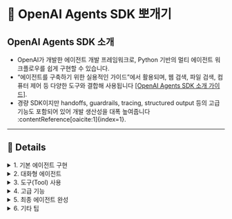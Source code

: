 # 🧠 OpenAI Agents SDK 뽀개기

## OpenAI Agents SDK 소개
- OpenAI가 개발한 에이전트 개발 프레임워크로, Python 기반의 멀티 에이전트 워크플로우를 쉽게 구현할 수 있습니다.
- “에이전트를 구축하기 위한 실용적인 가이드”에서 활용되며, 웹 검색, 파일 검색, 컴퓨터 제어 등 다양한 도구와 결합해 사용됩니다 [\[OpenAI Agents SDK 소개 가이드\]](https://cdn.openai.com/business-guides-and-resources/a-practical-guide-to-building-agents.pdf).
- 경량 SDK이지만 handoffs, guardrails, tracing, structured output 등의 고급 기능도 포함되어 있어 개발 생산성을 대폭 높여줍니다 :contentReference[oaicite:1]{index=1}.

---

## 📌 Details

<details>
<summary>1. 기본 에이전트 구현</summary>

### 1_ 기본 에이전트  
- **[1_basic.py](./1_basic.py)**: 가장 단순한 에이전트 구조 구현 예제

</details>

<details>
<summary>2. 대화형 에이전트</summary>

### 2_1 채팅 기본  
- **[2_1_chat.py](./2_1_chat.py)**: 기본적인 채팅 기능 구현

### 2_2 스트리밍 채팅  
- **[2_2_chat_stream.py](./2_2_chat_stream.py)**: 스트리밍 응답 기능 구현

### 2_3 Chat UI  
- **[2_3_chat_ui.py](./2_3_chat_ui.py)**: 간단한 챗 인터페이스 구성

</details>

<details>
<summary>3. 도구(Tool) 사용</summary>

### 3_1 내장 툴  
- **[3_1_tool.py](./3_1_tool.py)**: Built‑in Tool 사용 예제

### 3_2 웹 검색  
- **[3_2_tool_websearch.py](./3_2_tool_websearch.py)**: 웹 검색 툴 통합

### 3_3 MCP 연동  
- **[3_3_tool_mcp.py](./3_3_tool_mcp.py)**: MCP 기반 툴 사용

### 3_4 Agent-as-Tool  
- **[3_4_tool_agentastool.py](./3_4_tool_agentastool.py)**: 에이전트를 도구처럼 활용

### 3_5 Tool‑기반 UI  
- **[3_5_tool_ui.py](./3_5_tool_ui.py)**: Tool 중심 UI 예제

</details>

<details>
<summary>4. 고급 기능</summary>

### 4_1 문맥 관리  
- **[4_1_context.py](./4_1_context.py)**: Context 관리

### 4_2 구조화된 출력  
- **[4_2_structured_output.py](./4_2_structured_output.py)**: Pydantic을 활용한 구조화된 출력

### 4_3 Guardrail  
- **[4_3_guardrail.py](./4_3_guardrail.py)**: Guardrail 적용 예시

### 4_4 핸드오프 트리아지  
- **[4_4_handoff_triage.py](./4_4_handoff_triage.py)**: Handoff 시나리오 구현

</details>

<details>
<summary>5. 최종 에이전트 완성</summary>

### 5_ 최종 통합  
- **[5_final_agent.py](./5_final_agent.py)**: 모든 기능을 통합한 완전한 에이전트 구현

</details>

<details>
<summary>6. 기타 팁</summary>

### 6_ 노트북 팁  
- **[6_tips.ipynb](./6_tips.ipynb)**: tracing, 타 LLM 연동 등 고급 팁 정리

</details>
